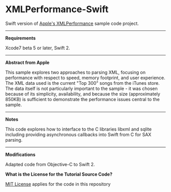 # XMLPerformance-Swift
Swift version of [Apple's XMLPerformance](https://developer.apple.com/library/ios/samplecode/XMLPerformance/Introduction/Intro.html) sample code project.

---
**Requirements**

Xcode7 beta 5 or later, Swift 2.

---
**Abstract from Apple**

This sample explores two approaches to parsing XML, focusing on performance with respect to speed, memory footprint, and user experience. The XML data used is the current "Top 300" songs from the iTunes store. The data itself is not particularly important to the sample - it was chosen because of its simplicity, availability, and because the size (approximately 850KB) is sufficient to demonstrate the performance issues central to the sample.

---
**Notes**

This code explores how to interface to the C libraries libxml and sqlite including providing asynchronous callbacks into Swift from C for SAX parsing.

---
**Modifications**

Adapted code from Objective-C to Swift 2.

**What is the License for the Tutorial Source Code?**

[MIT License](http://opensource.org/licenses/MIT) applies for the code in this repository
